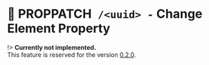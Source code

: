 # <span class="method-proppatch">🚧 PROPPATCH</span>` /<uuid> -` Change Element Property

!> **Currently not implemented.**  
This feature is reserved for the version [0.2.0](https://github.com/ember-nexus/api/milestone/1).
